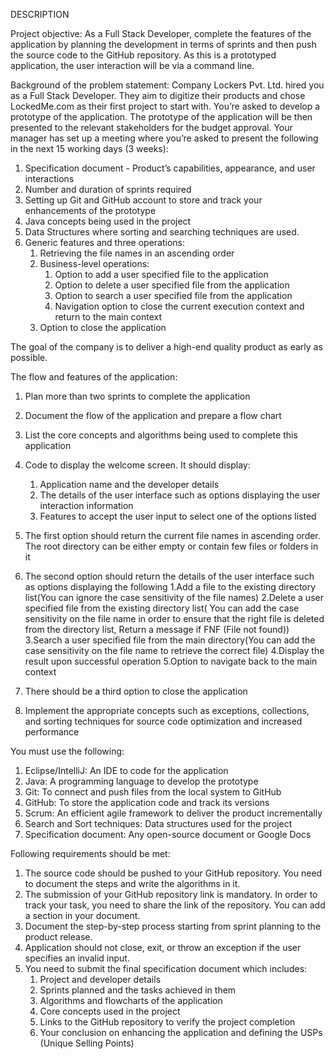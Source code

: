 DESCRIPTION

Project objective:
   As a Full Stack Developer, complete the features of the application by planning the development in terms of sprints and then push the source code to the GitHub repository. As this is a prototyped application, the user interaction will be via a command line. 

Background of the problem statement:
   Company Lockers Pvt. Ltd. hired you as a Full Stack Developer. They aim to digitize their products and chose LockedMe.com as their first project to start with. You’re asked to develop a prototype of the application. The prototype of the application will be then presented to the relevant stakeholders for the budget approval. Your manager has set up a meeting where you’re asked to present the following in the next 15 working days (3 weeks): 

   1.	Specification document - Product’s capabilities, appearance, and user interactions
   2.	Number and duration of sprints required 
   3.	Setting up Git and GitHub account to store and track your enhancements of the prototype 
   4.	Java concepts being used in the project 
   5.	Data Structures where sorting and searching techniques are used. 
   6.	Generic features and three operations: 
        1. Retrieving the file names in an ascending order
        2. Business-level operations:  
             1. Option to add a user specified file to the application
             2. Option to delete a user specified file from the application
             3. Option to search a user specified file from the application
             4. Navigation option to close the current execution context and return to the main context
        3. Option to close the application

The goal of the company is to deliver a high-end quality product as early as possible. 


The flow and features of the application:
   1.	Plan more than two sprints to complete the application
   2.	Document the flow of the application and prepare a flow chart 
   3.	List the core concepts and algorithms being used to complete this application
   4.	Code to display the welcome screen. It should display:
        1. Application name and the developer details 
        2. The details of the user interface such as options displaying the user interaction information 
        3. Features to accept the user input to select one of the options listed 
   5.	The first option should return the current file names in ascending order. The root directory can be either empty or contain few files or folders in it
   6.	The second option should return the details of the user interface such as options displaying the following
        1.Add a file to the existing directory list(You can ignore the case sensitivity of the file names) 
        2.Delete a user specified file from the existing directory list( You can add the case sensitivity on the file name in order to ensure that the right file is deleted from the directory list, Return a message if FNF (File not found))
        3.Search a user specified file from the main directory(You can add the case sensitivity on the file name to retrieve the correct file)
        4.Display the result upon successful operation
        5.Option to navigate back to the main context
      
   7.	There should be a third option to close the application
   8.	Implement the appropriate concepts such as exceptions, collections, and sorting techniques for source code optimization and increased performance 



You must use the following:

   1. Eclipse/IntelliJ: An IDE to code for the application
   2. Java: A programming language to develop the prototype 
   3. Git: To connect and push files from the local system to GitHub 
   4. GitHub: To store the application code and track its versions 
   5. Scrum: An efficient agile framework to deliver the product incrementally 
   6. Search and Sort techniques: Data structures used for the project 
   7. Specification document: Any open-source document or Google Docs 


Following requirements should be met:
   1.	The source code should be pushed to your GitHub repository. You need to document the steps and write the algorithms in it.
   2.	The submission of your GitHub repository link is mandatory. In order to track your task, you need to share the link of the repository. You can add a section in   your document. 
   3.	Document the step-by-step process starting from sprint planning to the product release. 
   4.	Application should not close, exit, or throw an exception if the user specifies an invalid input.
   5.	You need to submit the final specification document which includes: 
        1. Project and developer details 
        2. Sprints planned and the tasks achieved in them 
        3. Algorithms and flowcharts of the application 
        4. Core concepts used in the project  
        5. Links to the GitHub repository to verify the project completion 
        6. Your conclusion on enhancing the application and defining the USPs (Unique Selling Points)
